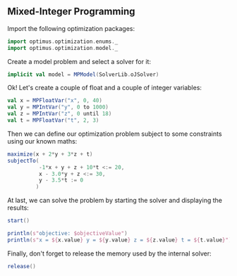 ## Mixed-Integer Programming

Import the following optimization packages:

```scala
import optimus.optimization.enums._
import optimus.optimization.model._
```

Create a model problem and select a solver for it:

```scala
implicit val model = MPModel(SolverLib.oJSolver)
```

Ok! Let's create a couple of float and a couple of integer variables:
```scala
val x = MPFloatVar("x", 0, 40)
val y = MPIntVar("y", 0 to 1000)
val z = MPIntVar("z", 0 until 18)
val t = MPFloatVar("t", 2, 3)
```

Then we can define our optimization problem subject to some constraints using our known maths:

```scala
maximize(x + 2*y + 3*z + t)
subjectTo(
          -1*x + y + z + 10*t <:= 20,
          x - 3.0*y + z <:= 30,
          y - 3.5*t := 0
         )
```

At last, we can solve the problem by starting the solver and displaying the results:

```scala
start()

println(s"objective: $objectiveValue")
println(s"x = ${x.value} y = ${y.value} z = ${z.value} t = ${t.value}")
```

Finally, don't forget to release the memory used by the internal solver:

```scala
release()
```